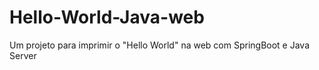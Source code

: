 # Hello-World-Java-web
Um projeto para imprimir o "Hello World" na web com SpringBoot e Java Server
